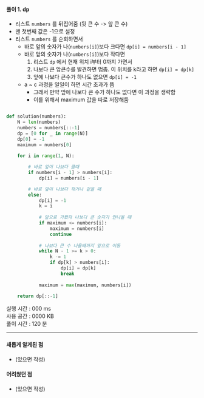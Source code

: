 #### 풀이 1. dp

- 리스트 `numbers` 를 뒤집어줌 (뒷 큰 수 -> 앞 큰 수)
- 맨 첫번째 값은 -1으로 설정
- 리스트 `numbers` 를 순회하면서
  - 바로 앞의 숫자가 나(`numbers[i]`)보다 크다면 `dp[i] = numbers[i - 1]`
  - 바로 앞의 숫자가 나(`numbers[i]`)보다 작다면 
    1. 리스트 `dp` 에서 현재 위치 i부터 0까지 가면서 
    2. 나보다 큰 앞큰수를 발견하면 멈춤. 이 위치를 k라고 하면 `dp[i] = dp[k]`
    3. 앞에 나보다 큰수가 하나도 없으면 `dp[i] = -1`
  - a ~ c 과정을 일일이 하면 시간 초과가 뜸
    - 그래서 만약 앞에 나보다 큰 수가 하나도 없다면 이 과정을 생략함
    - 이를 위해서 maximum 값을 따로 저장해둠 


```python

def solution(numbers):
    N = len(numbers)
    numbers = numbers[::-1]
    dp = [0 for _ in range(N)]
    dp[0] = -1
    maximum = numbers[0]
    
    for i in range(1, N):

        # 바로 앞이 나보다 클때
        if numbers[i - 1] > numbers[i]:
            dp[i] = numbers[i - 1]

        # 바로 앞이 나보다 작거나 같을 때
        else:
            dp[i] = -1
            k = i
            
            # 앞으로 가봤자 나보다 큰 숫자가 안나올 때
            if maximum <= numbers[i]:
                maximum = numbers[i]
                continue
                
            # 나보다 큰 수 나올때까지 앞으로 이동
            while N - 1 >= k > 0:
                k -= 1
                if dp[k] > numbers[i]:
                    dp[i] = dp[k]
                    break
            
            maximum = max(maximum, numbers[i])
            
    return dp[::-1]

```


실행 시간 : 000 ms    
사용 공간 : 0000 KB  
풀이 시간 : 120 분  

--- 

#### 새롭게 알게된 점
  + (있으면 작성)

#### 어려웠던 점
  + (있으면 작성)
  
